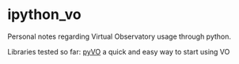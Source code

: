 # ipython_vo

Personal notes regarding Virtual Observatory usage through python.

Libraries tested so far:
 [pyVO](http://pyvo.readthedocs.org/en/latest/) a quick and easy way to start using VO

